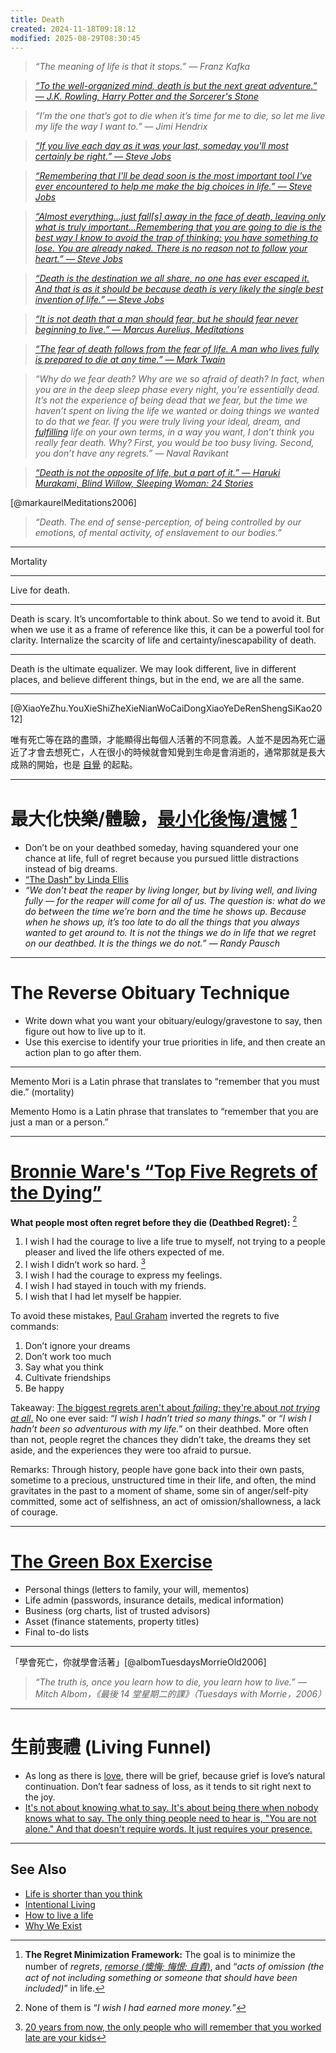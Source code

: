 ```yaml
---
title: Death
created: 2024-11-18T09:18:12
modified: 2025-08-29T08:30:45
---
```


> _“The meaning of life is that it stops.” — Franz Kafka_

> _[“To the well-organized mind, death is but the next great adventure.” — J.K. Rowling, Harry Potter and the Sorcerer's Stone](https://www.goodreads.com/quotes/4864-to-the-well-organized-mind-death-is-but-the-next-great)_

> _“I’m the one that’s got to die when it’s time for me to die, so let me live my life the way I want to.” — Jimi Hendrix_

> _[“If you live each day as it was your last, someday you'll most certainly be right.” — Steve Jobs](https://youtu.be/UF8uR6Z6KLc?t=552)_

> _[“Remembering that I'll be dead soon is the most important tool I've ever encountered to help me make the big choices in life.” — Steve Jobs](https://youtu.be/UF8uR6Z6KLc?t=580)_

> _[“Almost everything…just fall[s] away in the face of death, leaving only what is truly important…Remembering that you are going to die is the best way I know to avoid the trap of thinking: you have something to lose. You are already naked. There is no reason not to follow your heart.” — Steve Jobs](https://youtu.be/UF8uR6Z6KLc?t=587)_

> _[“Death is the destination we all share, no one has ever escaped it. And that is as it should be because death is very likely the single best invention of life.” ― Steve Jobs](https://youtu.be/UF8uR6Z6KLc?t=723)_

> _[“It is not death that a man should fear, but he should fear never beginning to live.” — Marcus Aurelius, Meditations](https://www.goodreads.com/quotes/44693-it-is-not-death-that-a-man-should-fear-but)_

> _[“The fear of death follows from the fear of life. A man who lives fully is prepared to die at any time.” — Mark Twain](https://www.goodreads.com/quotes/5785-the-fear-of-death-follows-from-the-fear-of-life)_

> _“Why do we fear death? Why are we so afraid of death? In fact, when you are in the deep sleep phase every night, you’re essentially dead. It’s not the experience of being dead that we fear, but the time we haven’t spent on living the life we wanted or doing things we wanted to do that we fear. If you were truly living your ideal, dream, and [fulfilling](why-we-exist.md) life on your own terms, in a way you want, I don’t think you really fear death. Why? First, you would be too busy living. Second, you don’t have any regrets.” — Naval Ravikant_

> _[“Death is not the opposite of life, but a part of it.” — Haruki Murakami, Blind Willow, Sleeping Woman: 24 Stories](https://www.goodreads.com/quotes/83202-death-is-not-the-opposite-of-life-but-a-part)_

[@markaurelMeditations2006]

> _“Death. The end of sense-perception, of being controlled by our emotions, of mental activity, of enslavement to our bodies.”_

---

Mortality

---

Live for death.

---

Death is scary. It’s uncomfortable to think about. So we tend to avoid it. But when we use it as a frame of reference like this, it can be a powerful tool for clarity. Internalize the scarcity of life and certainty/inescapability of death.

---

Death is the ultimate equalizer. We may look different, live in different places, and believe different things, but in the end, we are all the same.

---

[@XiaoYeZhu.YouXieShiZheXieNianWoCaiDongXiaoYeDeRenShengSiKao2012]

唯有死亡等在路的盡頭，才能顯得出每個人活著的不同意義。人並不是因為死亡逼近了才會去想死亡，人在很小的時候就會知覺到生命是會消逝的，通常那就是長大成熟的開始，也是 [自覺](mastering-yourself-is-superpower.md) 的起點。

---

# 最大化快樂/體驗，[最小化後悔/遺憾](https://www.youtube.com/watch?v=jwG_qR6XmDQ) [^1]

* Don’t be on your deathbed someday, having squandered your one chance at life, full of regret because you pursued little distractions instead of big dreams.
* [“The Dash” by Linda Ellis](https://100.best-poems.net/dash.html)
* _“We don’t beat the reaper by living longer, but by living well, and living fully — for the reaper will come for all of us. The question is: what do we do between the time we’re born and the time he shows up. Because when he shows up, it’s too late to do all the things that you always wanted to get around to. It is not the things we do in life that we regret on our deathbed. It is the things we do not.” — Randy Pausch_

---

# The Reverse Obituary Technique

* Write down what you want your obituary/eulogy/gravestone to say, then figure out how to live up to it.
* Use this exercise to identify your true priorities in life, and then create an action plan to go after them.

---

Memento Mori is a Latin phrase that translates to “remember that you must die.” (mortality)

Memento Homo is a Latin phrase that translates to “remember that you are just a man or a person.”

---

# [Bronnie Ware's “Top Five Regrets of the Dying”](https://bronnieware.com/regrets-of-the-dying/)

**What people most often regret before they die (Deathbed Regret):** [^2]

1. I wish I had the courage to live a life true to myself, not trying to a people pleaser and lived the life others expected of me.
2. I wish I didn’t work so hard. [^3]
3. I wish I had the courage to express my feelings.
4. I wish I had stayed in touch with my friends.
5. I wish that I had let myself be happier.

To avoid these mistakes, [Paul Graham](https://paulgraham.com/todo.html) inverted the regrets to five commands:

1. Don’t ignore your dreams
2. Don’t work too much
3. Say what you think
4. Cultivate friendships
5. Be happy

Takeaway: [The biggest regrets aren't about _failing_; they're about _not trying at all_.](https://youtu.be/RcYv5x6gZTA) No one ever said: “_I wish I hadn’t tried so many things._” or “_I wish I hadn’t been so adventurous with my life._” on their deathbed. More often than not, people regret the chances they didn’t take, the dreams they set aside, and the experiences they were too afraid to pursue.

Remarks: Through history, people have gone back into their own pasts, sometime to a precious, unstructured time in their life, and often, the mind gravitates in the past to a moment of shame, some sin of anger/self-pity committed, some act of selfishness, an act of omission/shallowness, a lack of courage.

---

# [The Green Box Exercise](https://twitter.com/girdley/status/1705556382152642957)

* Personal things (letters to family, your will, mementos)
* Life admin (passwords, insurance details, medical information)
* Business (org charts, list of trusted advisors)
* Asset (finance statements, property titles)
* Final to-do lists

---

「學會死亡，你就學會活著」[@albomTuesdaysMorrieOld2006]

> _“The truth is, once you learn how to die, you learn how to live.” ― Mitch Albom，《最後 14 堂星期二的課》（Tuesdays with Morrie，2006）_

---

# 生前喪禮 (Living Funnel)

* As long as there is [love](love.md), there will be grief, because grief is love’s natural continuation. Don’t fear sadness of loss, as it tends to sit right next to the joy.
* [It's not about knowing what to say. It's about being there when nobody knows what to say. The only thing people need to hear is, "You are not alone." And that doesn't require words. It just requires your presence.](https://jamesclear.com/3-2-1/february-6-2025)

---

## See Also

* [Life is shorter than you think](Life%20is%20shorter%20than%20you%20think.md)
* [Intentional Living](intentional-living.md)
* [How to live a life](How%20to%20live%20a%20life.md)
* [Why We Exist](why-we-exist.md)

[^1]: **The Regret Minimization Framework:** The goal is to minimize the number of _regrets_, _[remorse (懊悔; 悔恨; 自責)](https://dictionary.cambridge.org/zhs/%E8%AF%8D%E5%85%B8/%E8%8B%B1%E8%AF%AD-%E6%B1%89%E8%AF%AD-%E7%B9%81%E4%BD%93/remorse)_, and “_acts of omission (the act of not including something or someone that should have been included)_” in life.
[^2]: None of them is “_I wish I had earned more money._”
[^3]: [20 years from now, the only people who will remember that you worked late are your kids](https://www.reddit.com/r/antiwork/comments/12uz90c/psa_20_years_from_now_the_only_people_who_will/)

